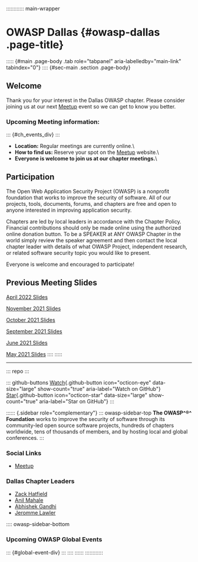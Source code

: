 :::::::::::: main-wrapper
# OWASP Dallas {#owasp-dallas .page-title}

::::: {#main .page-body .tab role="tabpanel" aria-labelledby="main-link" tabindex="0"}
:::: {#sec-main .section .page-body}
## Welcome

Thank you for your interest in the Dallas OWASP chapter. Please consider
joining us at our next
[Meetup](https://www.meetup.com/Dallas-The-Open-Web-Application-Security-Project-Meetup/)
event so we can get to know you better.

### Upcoming Meeting information:

::: {#ch_events_div}
:::

- **Location:** Regular meetings are currently online.\
- **How to find us:** Reserve your spot on the
  [Meetup](https://www.meetup.com/Dallas-The-Open-Web-Application-Security-Project-Meetup/)
  website.\
- **Everyone is welcome to join us at our chapter meetings.**\

## Participation

The Open Web Application Security Project (OWASP) is a nonprofit
foundation that works to improve the security of software. All of our
projects, tools, documents, forums, and chapters are free and open to
anyone interested in improving application security.

Chapters are led by local leaders in accordance with the Chapter Policy.
Financial contributions should only be made online using the authorized
online donation button. To be a SPEAKER at ANY OWASP Chapter in the
world simply review the speaker agreement and then contact the local
chapter leader with details of what OWASP Project, independent research,
or related software security topic you would like to present.

Everyone is welcome and encouraged to participate!

## Previous Meeting Slides

[April 2022
Slides](https://github.com/OWASP/www-chapter-dallas/blob/master/Hacking%20and%20Defending%20APIs%201.1.pdf)

[November 2021
Slides](https://github.com/OWASP/www-chapter-dallas/blob/master/NowSecure_Brian_Reed_OWASP_MASVS_Dev2021.pdf)

[October 2021
Slides](https://github.com/OWASP/www-chapter-dallas/blob/master/FAPI.pdf)

[September 2021
Slides](https://github.com/OWASP/www-chapter-dallas/blob/master/Secure_by_Default.pdf)

[June 2021
Slides](https://github.com/OWASP/www-chapter-dallas/blob/master/OWASP_develope_secure_software_with_OWASP_20210622.pdf)

[May 2021
Slides](https://github.com/OWASP/www-chapter-dallas/blob/master/Almost%20Intractable%20Application%20Security%20Problems%20and%20Solutions%20-%20OWASP%20Dallas%2025%20May%202021.pdf)
::::
:::::

------------------------------------------------------------------------

::: repo
:::

::: github-buttons
[Watch](https://github.com/owasp/www-chapter-dallas/subscription){.github-button
icon="octicon-eye" data-size="large" show-count="true"
aria-label="Watch on GitHub"}
[Star](https://github.com/owasp/www-chapter-dallas){.github-button
icon="octicon-star" data-size="large" show-count="true"
aria-label="Star on GitHub"}
:::

:::::: {.sidebar role="complementary"}
::: owasp-sidebar-top
**The OWASP^®^ Foundation** works to improve the security of software
through its community-led open source software projects, hundreds of
chapters worldwide, tens of thousands of members, and by hosting local
and global conferences.
:::

### Social Links

- [Meetup](https://www.meetup.com/Dallas-The-Open-Web-Application-Security-Project-Meetup/)

### Dallas Chapter Leaders

- [Zack
  Hatfield](https://owasp.org/cdn-cgi/l/email-protection#99e3f8faf2b7f1f8edfff0fcf5fdd9f6eef8eae9b7f6ebfe)
- [Anil
  Mahale](https://owasp.org/cdn-cgi/l/email-protection#accdc2c5c082c1cdc4cdc0c9ecc3dbcddfdc82c3decb)
- [Abhishek
  Gandhi](https://owasp.org/cdn-cgi/l/email-protection#b8d9dad0d1cbd0ddd396dfd9d6dcd0d1f8d7cfd9cbc896d7cadf)
- [Jeromme
  Lawler](https://owasp.org/cdn-cgi/l/email-protection#08626d7a6765656d2664697f646d7a48677f697b7826677a6f)

:::: owasp-sidebar-bottom
### Upcoming OWASP Global Events

::: {#global-event-div}
:::
::::
::::::
::::::::::::
